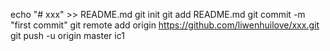 echo "# xxx" >> README.md
git init
git add README.md
git commit -m "first commit"
git remote add origin https://github.com/liwenhuilove/xxx.git
git push -u origin master
ic1
